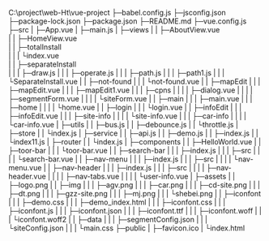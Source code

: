 C:\project\web-Ht\vue-project
├─babel.config.js
├─jsconfig.json
├─package-lock.json
├─package.json
├─README.md
├─vue.config.js
├─src
| ├─App.vue
| ├─main.js
| ├─views
| | ├─AboutView.vue  
| | ├─HomeView.vue  
| | ├─totalInstall  
| | | └index.vue  
| | ├─separateInstall  
| | | ├─draw.js
| | | ├─operate.js
| | | ├─path.js
| | | ├─path1.js
| | | └SeparateInstall.vue
| | ├─not-found
| | | └not-found.vue
| | ├─mapEdit
| | | ├─mapEdit.vue
| | | ├─mapEdit1.vue
| | | ├─cpns
| | | | ├─dialog.vue
| | | | ├─segmentForm.vue
| | | | └siteForm.vue
| | ├─main
| | | ├─main.vue
| | | ├─home
| | | | └home.vue
| | ├─login
| | | └login.vue
| | ├─infoEdit
| | | ├─infoEdit.vue
| | | ├─site-info
| | | | └site-info.vue
| | | ├─car-info
| | | | └car-info.vue
| ├─utils
| | ├─bus.js
| | ├─debounce.js
| | └throttle.js
| ├─store
| | └index.js
| ├─service
| | ├─api.js
| | ├─demo.js
| | ├─index.js
| | └index11.js
| ├─router
| | └index.js
| ├─components
| | ├─HelloWorld.vue
| | ├─toor-bar
| | | └toor-bar.vue
| | ├─search-bar
| | | ├─index.js
| | | ├─src
| | | | └search-bar.vue
| | ├─nav-menu
| | | ├─index.js
| | | ├─src
| | | | └nav-menu.vue
| | ├─nav-header
| | | ├─index.js
| | | ├─src
| | | | ├─nav-header.vue
| | | | ├─nav-tabs.vue
| | | | └user-info.vue
| ├─assets
| | ├─logo.png
| | ├─img
| | | ├─agv.png
| | | ├─car.png
| | | ├─cd-site.png
| | | ├─dt.png
| | | ├─gzz-site.png
| | | ├─mj.png
| | | └shebei.png
| | ├─iconfont
| | | ├─demo.css
| | | ├─demo_index.html
| | | ├─iconfont.css
| | | ├─iconfont.js
| | | ├─iconfont.json
| | | ├─iconfont.ttf
| | | ├─iconfont.woff
| | | └iconfont.woff2
| | ├─data
| | | ├─segmentConfig.json
| | | └siteConfig.json
| | | └main.css
├─public
| ├─favicon.ico
| └index.html
